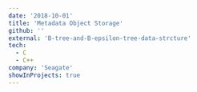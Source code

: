 ```yaml
---
date: '2018-10-01'
title: 'Metadata Object Storage'
github: ''
external: 'B-tree-and-B-epsilon-tree-data-strcture'
tech:
  - C
  - C++
company: 'Seagate'
showInProjects: true
---
```

